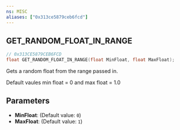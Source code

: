 ```yaml
---
ns: MISC
aliases: ["0x313ce5879ceb6fcd"]
---
```

## GET_RANDOM_FLOAT_IN_RANGE

```c
// 0x313CE5879CEB6FCD
float GET_RANDOM_FLOAT_IN_RANGE(float MinFloat, float MaxFloat);
```

Gets a random float from the range passed in.

Default vaules min float = 0 and max float = 1.0


## Parameters
* **MinFloat**: (Default value: `0`)
* **MaxFloat**: (Default value: `1`)
